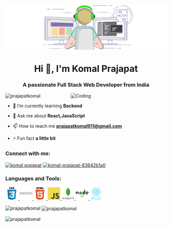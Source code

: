 ![MasterHead](https://raw.githubusercontent.com/leorrose/leorrose/master/readme_header.gif)
<h1 align="center">Hi 👋, I'm Komal Prajapat</h1>
<h3 align="center">A passionate Full Stack Web Developer from India</h3>
<img align="right" alt="Coding" width="300" src="https://encrypted-tbn0.gstatic.com/images?q=tbn:ANd9GcS2_Et64zYDMrKRhvzCnsFsYVY0zGgrm1qpyWYyddRq4KqCWOwniG5YkyCK0rYbX1iWoZc&usqp=CAU"/>
<p align="left"> <img src="https://komarev.com/ghpvc/?username=prajapatkomal&label=Profile%20views&color=0e75b6&style=flat" alt="prajapatkomal" /> </p>

- 🌱 I’m currently learning **Backend**

- 💬 Ask me about **React,JavaScript**

- 📫 How to reach me **prajapatkomal911@gmail.com**

- ⚡ Fun fact **a little bit**

<h3 align="left">Connect with me:</h3>
<p align="left">
<a href="https://codepen.io/komal prajapat" target="blank"><img align="center" src="https://raw.githubusercontent.com/rahuldkjain/github-profile-readme-generator/master/src/images/icons/Social/codepen.svg" alt="komal prajapat" height="30" width="40" /></a>
<a href="https://linkedin.com/in/komal-prajapat-83642b1a0" target="blank"><img align="center" src="https://raw.githubusercontent.com/rahuldkjain/github-profile-readme-generator/master/src/images/icons/Social/linked-in-alt.svg" alt="komal-prajapat-83642b1a0" height="30" width="40" /></a>
</p>

<h3 align="left">Languages and Tools:</h3>
<p align="left"> <a href="https://www.w3schools.com/css/" target="_blank" rel="noreferrer"> <img src="https://raw.githubusercontent.com/devicons/devicon/master/icons/css3/css3-original-wordmark.svg" alt="css3" width="40" height="40"/> </a> <a href="https://expressjs.com" target="_blank" rel="noreferrer"> <img src="https://raw.githubusercontent.com/devicons/devicon/master/icons/express/express-original-wordmark.svg" alt="express" width="40" height="40"/> </a> <a href="https://www.w3.org/html/" target="_blank" rel="noreferrer"> <img src="https://raw.githubusercontent.com/devicons/devicon/master/icons/html5/html5-original-wordmark.svg" alt="html5" width="40" height="40"/> </a> <a href="https://developer.mozilla.org/en-US/docs/Web/JavaScript" target="_blank" rel="noreferrer"> <img src="https://raw.githubusercontent.com/devicons/devicon/master/icons/javascript/javascript-original.svg" alt="javascript" width="40" height="40"/> </a> <a href="https://www.mongodb.com/" target="_blank" rel="noreferrer"> <img src="https://raw.githubusercontent.com/devicons/devicon/master/icons/mongodb/mongodb-original-wordmark.svg" alt="mongodb" width="40" height="40"/> </a> <a href="https://nodejs.org" target="_blank" rel="noreferrer"> <img src="https://raw.githubusercontent.com/devicons/devicon/master/icons/nodejs/nodejs-original-wordmark.svg" alt="nodejs" width="40" height="40"/> </a> <a href="https://reactjs.org/" target="_blank" rel="noreferrer"> <img src="https://raw.githubusercontent.com/devicons/devicon/master/icons/react/react-original-wordmark.svg" alt="react" width="40" height="40"/> </a> </p>

<p><img align="left" src="https://github-readme-stats.vercel.app/api/top-langs?username=prajapatkomal&show_icons=true&locale=en&layout=compact" alt="prajapatkomal" /></p>

<p>&nbsp;<img align="center" src="https://github-readme-stats.vercel.app/api?username=prajapatkomal&show_icons=true&locale=en" alt="prajapatkomal" /></p>

<p><img align="center" src="https://github-readme-streak-stats.herokuapp.com/?user=prajapatkomal&" alt="prajapatkomal" /></p>
